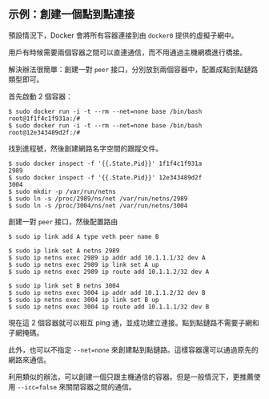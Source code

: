 ## 示例：創建一個點到點連接
預設情況下，Docker 會將所有容器連接到由 `docker0` 提供的虛擬子網中。

用戶有時候需要兩個容器之間可以直連通信，而不用通過主機網橋進行橋接。

解決辦法很簡單：創建一對 `peer` 接口，分別放到兩個容器中，配置成點到點鏈路類型即可。

首先啟動 2 個容器：
```
$ sudo docker run -i -t --rm --net=none base /bin/bash
root@1f1f4c1f931a:/#
$ sudo docker run -i -t --rm --net=none base /bin/bash
root@12e343489d2f:/#
```

找到進程號，然後創建網路名字空間的跟蹤文件。
```
$ sudo docker inspect -f '{{.State.Pid}}' 1f1f4c1f931a
2989
$ sudo docker inspect -f '{{.State.Pid}}' 12e343489d2f
3004
$ sudo mkdir -p /var/run/netns
$ sudo ln -s /proc/2989/ns/net /var/run/netns/2989
$ sudo ln -s /proc/3004/ns/net /var/run/netns/3004
```

創建一對 `peer` 接口，然後配置路由
```
$ sudo ip link add A type veth peer name B

$ sudo ip link set A netns 2989
$ sudo ip netns exec 2989 ip addr add 10.1.1.1/32 dev A
$ sudo ip netns exec 2989 ip link set A up
$ sudo ip netns exec 2989 ip route add 10.1.1.2/32 dev A

$ sudo ip link set B netns 3004
$ sudo ip netns exec 3004 ip addr add 10.1.1.2/32 dev B
$ sudo ip netns exec 3004 ip link set B up
$ sudo ip netns exec 3004 ip route add 10.1.1.1/32 dev B
```
現在這 2 個容器就可以相互 ping 通，並成功建立連接。點到點鏈路不需要子網和子網掩碼。

此外，也可以不指定 `--net=none` 來創建點到點鏈路。這樣容器還可以通過原先的網路來通信。

利用類似的辦法，可以創建一個只跟主機通信的容器。但是一般情況下，更推薦使用 `--icc=false` 來關閉容器之間的通信。
